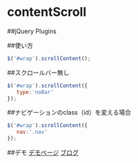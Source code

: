 # contentScroll

##jQuery Plugins

##使い方
```javascript
$('#wrap').scrollContent();
```

##スクロールバー無し
```javascript
$('#wrap').scrollContent({
   type:'noBar'
});
```
##ナビゲーションのclass（id）を変える場合
```javascript
$('#wrap').scrollContent({
   nav:'.nav'
});
```

##デモ
[デモページ](http://webdrawer.net/sample/js/contentScroll/index.html)
[ブログ](http://webdrawer.net/javascript/contentscroll.html)
